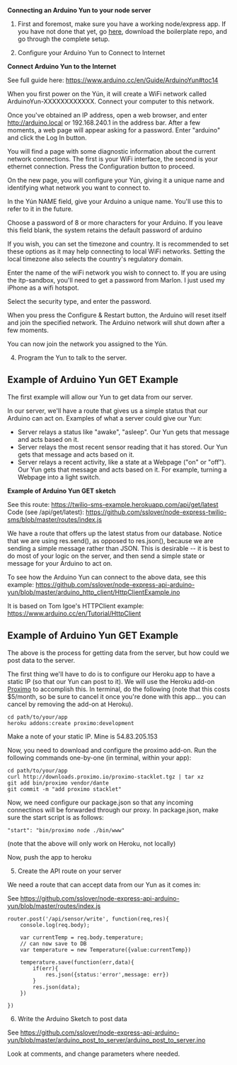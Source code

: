 **Connecting an Arduino Yun to your node server**

1) First and foremost, make sure you have a working node/express app. If you have not done that yet, go [here](https://github.com/sslover/node-express-api-boilerplate), download the boilerplate repo, and go through the complete setup.

2) Configure your Arduino Yun to Connect to Internet

**Connect Arduino Yun to the Internet**

See full guide here: https://www.arduino.cc/en/Guide/ArduinoYun#toc14

When you first power on the Yún, it will create a WiFi network called ArduinoYun-XXXXXXXXXXXX. Connect your computer to this network.

Once you've obtained an IP address, open a web browser, and enter http://arduino.local or 192.168.240.1 in the address bar. After a few moments, a web page will appear asking for a password. Enter "arduino" and click the Log In button.

You will find a page with some diagnostic information about the current network connections. The first is your WiFi interface, the second is your ethernet connection. Press the Configuration button to proceed.

On the new page, you will configure your Yún, giving it a unique name and identifying what network you want to connect to.

In the Yún NAME field, give your Arduino a unique name. You'll use this to refer to it in the future.

Choose a password of 8 or more characters for your Arduino. If you leave this field blank, the system retains the default password of arduino

If you wish, you can set the timezone and country. It is recommended to set these options as it may help connecting to local WiFi networks. Setting the local timezone also selects the country's regulatory domain.

Enter the name of the wiFi network you wish to connect to. If you are using the itp-sandbox, you'll need to get a password from Marlon. I just used my iPhone as a wifi hotspot.

Select the security type, and enter the password.

When you press the Configure & Restart button, the Arduino will reset itself and join the specified network. The Arduino network will shut down after a few moments.

You can now join the network you assigned to the Yún.

4) Program the Yun to talk to the server.

Example of Arduino Yun GET Example
----------------------------------

The first example will allow our Yun to get data from our server.

In our server, we'll have a route that gives us a simple status that our Arduino can act on. Examples of what a server could give our Yun:

 * Server relays a status like "awake", "asleep". Our Yun gets that message and acts based on it.
 * Server relays the most recent sensor reading that it has stored. Our Yun gets that message and acts based on it.
 * Server relays a recent activity, like a state at a Webpage ("on" or "off"). Our Yun gets that message and acts based on it. For example, turning a Webpage into a light switch.

**Example of Arduino Yun GET sketch**

See this route: https://twilio-sms-example.herokuapp.com/api/get/latest
Code (see /api/get/latest): https://github.com/sslover/node-express-twilio-sms/blob/master/routes/index.js

We have a route that offers up the latest status from our database. Notice that we are using res.send(), as opposed to res.json(), because we are sending a simple message rather than JSON. This is desirable -- it is best to do most of your logic on the server, and then send a simple state or message for your Arduino to act on.

To see how the Arduino Yun can connect to the above data, see this example: https://github.com/sslover/node-express-api-arduino-yun/blob/master/arduino_http_client/HttpClientExample.ino

It is based on Tom Igoe's HTTPClient example: https://www.arduino.cc/en/Tutorial/HttpClient

Example of Arduino Yun GET Example
----------------------------------

The above is the process for getting data from the server, but how could we post data to the server. 

The first thing we'll have to do is to configure our Heroku app to have a static IP (so that our Yun can post to it). We will use the Heroku add-on [Proximo](https://devcenter.heroku.com/articles/proximo) to accomplish this. In terminal, do the following (note that this costs $5/month, so be sure to cancel it once you're done with this app... you can cancel by removing the add-on at Heroku).
	
	cd path/to/your/app
	heroku addons:create proximo:development

Make a note of your static IP. Mine is 54.83.205.153

Now, you need to download and configure the proximo add-on. Run the following commands one-by-one (in terminal, within your app):
	
	cd path/to/your/app
	curl http://downloads.proximo.io/proximo-stacklet.tgz | tar xz
	git add bin/proximo vendor/dante
	git commit -m "add proximo stacklet"

Now, we need configure our package.json so that any incoming connectinos will be forwarded through our proxy. In package.json, make sure the start script is as follows:

	"start": "bin/proximo node ./bin/www"

(note that the above will only work on Heroku, not locally)

Now, push the app to heroku

5) Create the API route on your server

We need a route that can accept data from our Yun as it comes in:

See https://github.com/sslover/node-express-api-arduino-yun/blob/master/routes/index.js

	router.post('/api/sensor/write', function(req,res){
	    console.log(req.body);
	    
	    var currentTemp = req.body.temperature;
	    // can now save to DB
	    var temperature = new Temperature({value:currentTemp})

	    temperature.save(function(err,data){
	    	if(err){
	    		res.json({status:'error',message: err})
	    	}
	    	res.json(data);
	    })

	})	


6) Write the Arduino Sketch to post data

See https://github.com/sslover/node-express-api-arduino-yun/blob/master/arduino_post_to_server/arduino_post_to_server.ino

Look at comments, and change parameters where needed.